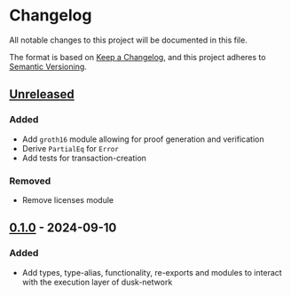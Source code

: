 # Changelog

All notable changes to this project will be documented in this file.

The format is based on [Keep a Changelog](https://keepachangelog.com/en/1.0.0/),
and this project adheres to [Semantic Versioning](https://semver.org/spec/v2.0.0.html).

## [Unreleased]

### Added

- Add `groth16` module allowing for proof generation and verification
- Derive `PartialEq` for `Error`
- Add tests for transaction-creation

### Removed

- Remove licenses module

## [0.1.0] - 2024-09-10

### Added

- Add types, type-alias, functionality, re-exports and modules to interact with the execution layer of dusk-network

[Unreleased]: https://github.com/dusk-network/rusk/compare/execution-core-0.1.0...HEAD
[0.1.0]: https://github.com/dusk-network/rusk/releases/tag/execution-core-0.1.0

